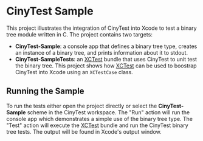 # CinyTest Sample

This project illustrates the integration of CinyTest into Xcode to test a binary tree module written in C. The project contains two targets:

- **CinyTest-Sample**: a console app that defines a binary tree type, creates an instance of a binary tree, and prints information about it to stdout.
- **CinyTest-SampleTests**: an [XCTest] bundle that uses CinyTest to unit test the binary tree. This project shows how [XCTest] can be used to boostrap CinyTest into Xcode using an `XCTestCase` class.

## Running the Sample

To run the tests either open the project directly or select the **CinyTest-Sample** scheme in the CinyTest workspace. The "Run" action will run the console app which demonstrates a simple use of the binary tree type. The "Test" action will execute the [XCTest] bundle and run the CinyTest binary tree tests. The output will be found in Xcode's output window.

[XCTest]: https://developer.apple.com/library/ios/documentation/ToolsLanguages/Conceptual/Xcode_Overview/UnitTestYourApp/UnitTestYourApp.html